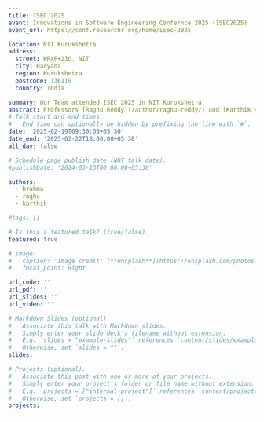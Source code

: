 ```yaml
---
title: ISEC 2025
event: Innovations in Software Engineering Confernce 2025 (ISEC2025)
event_url: https://conf.researchr.org/home/isec-2025

location: NIT Kurukshetra
address:
  street: WRXF+23G, NIT
  city: Haryana
  region: Kurukshetra
  postcode: 136119
  country: India

summary: Our Team attended ISEC 2025 in NIT Kurukshetra.
abstract: Professors [Raghu Reddy](/author/raghu-reddy/) and [Karthik Vaidhyanathan](/author/karthik-vaidhyanathan/) attended the 18th ISEC in NIT Kurukshetra.   Dr.[Karthik Vaidhyanathan](/author/karthik-vaidhyanathan/) gave an invited talk on “Playing with Abstractions:At the crossroads of Software Architecture and Generative AI”, while Prof. [Raghu Reddy](/author/raghu-reddy/) was part of the panel on “GenAI for Large Scale Software Engineering - Hype to Reality”.  [Brahma Reddy Korraprolu](/author/Brahma-Reddy-Korraprolu/), PhD student at SERC presented his accepted paper on large language models (LLMs) for test case generation.
# Talk start and end times.
#   End time can optionally be hidden by prefixing the line with `#`.
date: '2025-02-19T09:30:00+05:30'
date_end: '2025-02-22T18:00:00+05:30'
all_day: false

# Schedule page publish date (NOT talk date).
#publishDate: '2024-03-13T00:00:00+05:30'

authors:
  - brahma
  - raghu
  - karthik

#tags: []

# Is this a featured talk? (true/false)
featured: true

# image:
#   caption: 'Image credit: [**Unsplash**](https://unsplash.com/photos/bzdhc5b3Bxs)'
#   focal_point: Right

url_code: ''
url_pdf: ''
url_slides: ''
url_video: ''

# Markdown Slides (optional).
#   Associate this talk with Markdown slides.
#   Simply enter your slide deck's filename without extension.
#   E.g. `slides = "example-slides"` references `content/slides/example-slides.md`.
#   Otherwise, set `slides = ""`.
slides:

# Projects (optional).
#   Associate this post with one or more of your projects.
#   Simply enter your project's folder or file name without extension.
#   E.g. `projects = ["internal-project"]` references `content/project/deep-learning/index.md`.
#   Otherwise, set `projects = []`.
projects:
---
```


